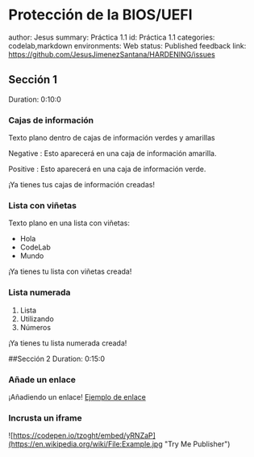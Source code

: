 # Protección de la BIOS/UEFI
author: Jesus
summary: Práctica 1.1
id: Práctica 1.1
categories: codelab,markdown
environments: Web
status: Published
feedback link: https://github.com/JesusJimenezSantana/HARDENING/issues

## Sección 1
Duration: 0:10:0
### Cajas de información
Texto plano dentro de cajas de información verdes y amarillas

Negative
: Esto aparecerá en una caja de información amarilla.

Positive
: Esto aparecerá en una caja de información verde.

¡Ya tienes tus cajas de información creadas!

### Lista con viñetas
Texto plano en una lista con viñetas:

* Hola
* CodeLab
* Mundo

¡Ya tienes tu lista con viñetas creada!

### Lista numerada
1. Lista
2. Utilizando
3. Números

¡Ya tienes tu lista numerada creada!

##Sección 2
Duration: 0:15:0
### Añade un enlace
¡Añadiendo un enlace!
[Ejemplo de enlace](https://www.davidlms.com)

### Incrusta un iframe

![https://codepen.io/tzoght/embed/yRNZaP](https://en.wikipedia.org/wiki/File:Example.jpg "Try Me Publisher")